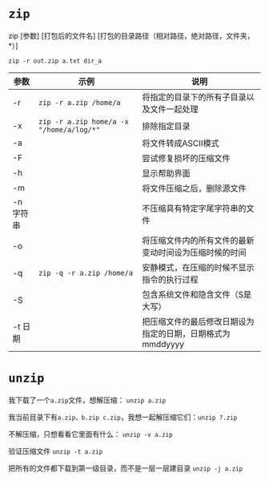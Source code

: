 # `zip`


zip [参数] [打包后的文件名] [打包的目录路径（相对路径，绝对路径，文件夹，*）]

`zip -r out.zip a.txt dir_a`

| 参数      | 示例                                     | 说明                                                       |
| --------- | ---------------------------------------- | ---------------------------------------------------------- |
| -r        | `zip -r a.zip /home/a`                   | 将指定的目录下的所有子目录以及文件一起处理                 |
| -x        | `zip -r a.zip home/a -x "/home/a/log/*"` | 排除指定目录                                               |
| -a        |                                          | 将文件转成ASCII模式                                        |
| -F        |                                          | 尝试修复损坏的压缩文件                                     |
| -h        |                                          | 显示帮助界面                                               |
| -m        |                                          | 将文件压缩之后，删除源文件                                 |
| -n 字符串 |                                          | 不压缩具有特定字尾字符串的文件                             |
| -o        |                                          | 将压缩文件内的所有文件的最新变动时间设为压缩时候的时间     |
| -q        | `zip -q -r a.zip /home/a`                | 安静模式，在压缩的时候不显示指令的执行过程                 |
| -S        |                                          | 包含系统文件和隐含文件（S是大写）                          |
| -t 日期   |                                          | 把压缩文件的最后修改日期设为指定的日期，日期格式为mmddyyyy |


# `unzip`


我下载了一个`a.zip`文件，想解压缩： `unzip a.zip`

我当前目录下有`a.zip，b.zip c.zip`，我想一起解压缩它们：`unzip ?.zip`

不解压缩，只想看看它里面有什么： `unzip -v a.zip`

验证压缩文件  `unzip -t a.zip`

把所有的文件都下载到第一级目录，而不是一层一层建目录 `unzip -j a.zip`

